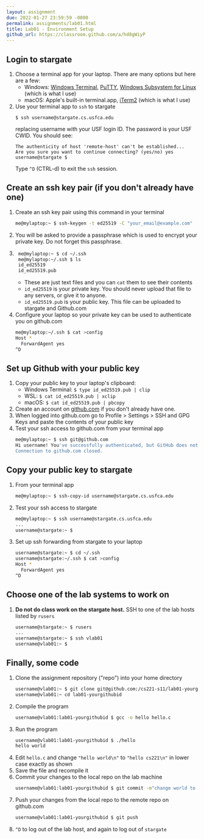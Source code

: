 ```yaml
---
layout: assignment
due: 2022-01-27 23:59:59 -0800
permalink: assignments/lab01.html
title: Lab01 - Environment Setup
github_url: https://classroom.github.com/a/hd8gWiyP
---
```

## Login to stargate
1. Choose a terminal app for your laptop. There are many options but here are a few:
    - Windows: [Windows Terminal](https://docs.microsoft.com/en-us/windows/terminal/tutorials/ssh), [PuTTY](https://www.putty.org/), [Windows Subsystem for Linux](https://docs.microsoft.com/en-us/windows/wsl/install) (which is what I use)
    - macOS: Apple's built-in terminal.app, [iTerm2](https://iterm2.com/) (which is what I use)
1. Use your terminal app to `ssh` to stargate
    ```
    $ ssh username@stargate.cs.usfca.edu
    ```
    replacing username with your USF login ID. The password is your USF CWID.
    You should see:
    ```
    The authenticity of host 'remote-host' can't be established...
    Are you sure you want to continue connecting? (yes/no) yes
    username@stargate $
    ```
    Type `^D` (CTRL-d) to exit the `ssh` session. 

## Create an ssh key pair (if you don't already have one)
1. Create an ssh key pair using this command in your terminal
    ```sh
    me@mylaptop:~ $ ssh-keygen -t ed25519 -C "your_email@example.com"
    ```
1. You will be asked to provide a passphrase which is used to encrypt your private key. Do not forget this passphrase.
1. ```sh
    me@mylaptop:~ $ cd ~/.ssh
    me@mylaptop:~/.ssh $ ls
    id_ed25519
    id_ed25519.pub
    ```
    - These are just text files and you can `cat` them to see their contents
    - `id_ed25519` is your private key. You should never upload that file to any servers, or give it to anyone. 
    - `id_ed25519.pub` is your public key. This file can be uploaded to stargate and Github.com
1. Configure your laptop so your private key can be used to authenticate you on github.com
    ```sh
    me@mylaptop:~/.ssh $ cat >config
    Host *
      ForwardAgent yes
    ^D
    ```

## Set up Github with your public key
1. Copy your public key to your laptop's clipboard:
    - Windows Terminal: `$ type id_ed25519.pub | clip`
    - WSL: `$ cat id_ed25519.pub | xclip`
    - macOS: `$ cat id_ed25519.pub | pbcopy`
1. Create an account on [github.com](https://github.com/) if you don't already have one.
1. When logged into github.com go to Profile > Settings > SSH and GPG Keys and paste the contents of your public key
1. Test your ssh access to github.com from your terminal app
    ```sh
    me@mylaptop:~ $ ssh git@github.com
    Hi username! You've successfully authenticated, but GitHub does not provide shell access.
    Connection to github.com closed.
    ```

## Copy your public key to stargate
1. From your terminal app
    ```sh
    me@mylaptop:~ $ ssh-copy-id username@stargate.cs.usfca.edu
    ```
1. Test your ssh access to stargate
    ```sh
    me@mylaptop:~ $ ssh username@stargate.cs.usfca.edu
    ...
    username@stargate:~ $
    ```
1. Set up ssh forwarding from stargate to your laptop
    ```sh
    username@stargate:~ $ cd ~/.ssh
    username@stargate:~/.ssh $ cat >config
    Host *
      ForwardAgent yes
    ^D
    ```

## Choose one of the lab systems to work on
1. **Do not do class work on the stargate host.** SSH to one of the lab hosts listed by `rusers`
    ```sh
    username@stargate:~ $ rusers
    ...
    username@stargate:~ $ ssh vlab01
    username@vlab01:~ $ 
    ```

## Finally, some code
1. Clone the assignment repository ("repo") into your home directory
    ```sh
    username@vlab01:~ $ git clone git@github.com:/cs221-s11/lab01-yourgithubid
    username@vlab01:~ cd lab01-yourgithubid
    ```
1. Compile the program
    ```sh
    username@vlab01:lab01-yourgithubid $ gcc -o hello hello.c
    ```
1. Run the program
    ```sh
    username@vlab01:lab01-yourgithubid $ ./hello
    hello world
    ```
1. Edit `hello.c` and change `"hello world\n"` to `"hello cs221\n"` in lower case exactly as shown
1. Save the file and recompile it
1. Commit your changes to the local repo on the lab machine
    ```sh
    username@vlab01:lab01-yourgithubid $ git commit -m"change world to cs221" hello.c
    ```
1. Push your changes from the local repo to the remote repo on github.com
    ```sh
    username@vlab01:lab01-yourgithubid $ git push
    ```
1. `^D` to log out of the lab host, and again to log out of `stargate`
